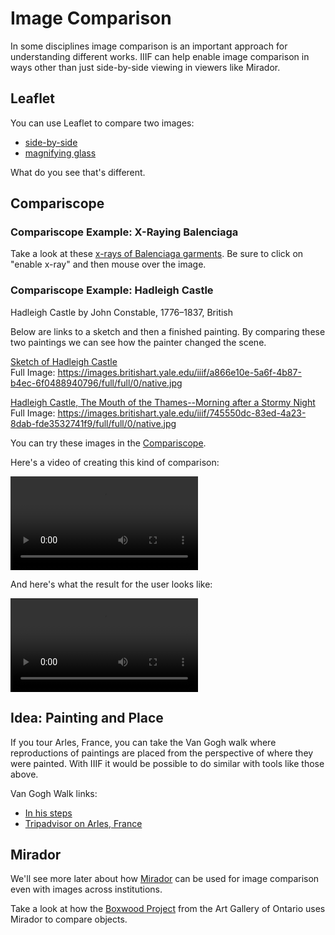 # Image Comparison

In some disciplines image comparison is an important approach for understanding different works. IIIF can help enable image comparison in ways other than just side-by-side viewing in viewers like Mirador.

## Leaflet

You can use Leaflet to compare two images:
- [side-by-side](http://resources.digirati.com/iiif/an-introduction-to-iiif/dee-sbs.html)
- [magnifying glass](http://resources.digirati.com/iiif/an-introduction-to-iiif/dee-mag.html)

What do you see that's different.

## Compariscope

### Compariscope Example: X-Raying Balenciaga

Take a look at these [x-rays of Balenciaga garments][x-rays]. Be sure to click on "enable x-ray" and then mouse over the image.

### Compariscope Example: Hadleigh Castle

Hadleigh Castle by John Constable, 1776–1837, British

Below are links to a sketch and then a finished painting. By comparing these two paintings we can see how the painter changed the scene.

[Sketch of Hadleigh Castle](http://collections.britishart.yale.edu/vufind/Record/1668069)
<br>Full Image: https://images.britishart.yale.edu/iiif/a866e10e-5a6f-4b87-b4ec-6f0488940796/full/full/0/native.jpg

[Hadleigh Castle, The Mouth of the Thames--Morning after a Stormy Night](http://collections.britishart.yale.edu/vufind/Record/1669233)
<br>Full Image: https://images.britishart.yale.edu/iiif/745550dc-83ed-4a23-8dab-fde3532741f9/full/full/0/native.jpg

You can try these images in the [Compariscope].

Here's a video of creating this kind of comparison:

<video src="../assets/video/compariscope-beginning.mp4" preload="auto" controls></video>

And here's what the result for the user looks like:

<video src="../assets/video/compariscope-result.mp4" preload="auto" controls loop></video>

## Idea: Painting and Place

If you tour Arles, France, you can take the Van Gogh walk where reproductions of paintings are placed from the perspective of where they were painted. With IIIF it would be possible to do similar with tools like those above.

Van Gogh Walk links:
- [In his steps](http://www.vangoghgallery.com/in_his_steps/arles.html)
- [Tripadvisor on Arles, France](https://www.tripadvisor.com/Attraction_Review-g187211-d6856048-Reviews-Van_Gogh_Walk-Arles_Bouches_du_Rhone_Provence_Alpes_Cote_d_Azur.html)

## Mirador

We'll see more later about how [Mirador](../presentation/mirador.md) can be used for image comparison even with images across institutions.

Take a look at how the [Boxwood Project](http://boxwood.ago.ca/) from the Art Gallery of Ontario uses Mirador to compare objects.

<!-- #backlog:0 What's the Mirador version of this? https://www.nga.gov/content/ngaweb/Collection/art-object-page.60.html#entry see figure 5 -->

[Compariscope]: https://vanda.github.io/iiif-features/compariscope.html
[x-rays]: https://www.vam.ac.uk/articles/x-raying-balenciaga
